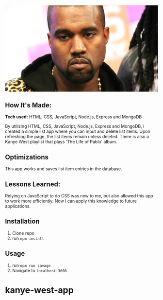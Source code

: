 ![Kanye West](https://github.com/gabrielacepeda/kanye-west-app/blob/master/kanye.jpeg)



## How It's Made:

**Tech used:** HTML, CSS, JavaScript, Node.js, Express and MongoDB

By utilizing HTML, CSS, JavaScript, Node.js, Express and MongoDB, I created a simple list app where you can input and delete list items. Upon refreshing the page, the list items remain unless deleted. There is also a Kanye West playlist that plays 'The Life of Pablo' album.

## Optimizations

This app works and saves list item entries in the database.

## Lessons Learned:

Relying on JavaScript to do CSS was new to me, but also allowed this app to work more efficiently. Now I can apply this knowledge to future applications.

## Installation

1. Clone repo
2. run `npm install`

## Usage

1. run `npm run savage`
2. Navigate to `localhost:3000`
# kanye-west-app
